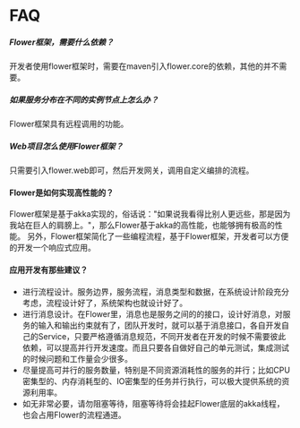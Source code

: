 # FAQ

##### Flower框架，需要什么依赖？

开发者使用flower框架时，需要在maven引入flower.core的依赖，其他的并不需要。

##### 如果服务分布在不同的实例节点上怎么办？

Flower框架具有远程调用的功能。

##### Web项目怎么使用Flower框架？

只需要引入flower.web即可，然后开发网关，调用自定义编排的流程。

#### Flower是如何实现高性能的？

Flower框架是基于akka实现的，俗话说："如果说我看得比别人更远些，那是因为我站在巨人的肩膀上。"，那么Flower基于akka的高性能，也能够拥有极高的性能。
另外，Flower框架简化了一些编程流程，基于Flower框架，开发者可以方便的开发一个响应式应用。

#### 应用开发有那些建议？

* 进行流程设计。服务边界，服务流程，消息类型和数据，在系统设计阶段充分考虑，流程设计好了，系统架构也就设计好了。
* 进行消息设计。在Flower里，消息也是服务之间的的接口，设计好消息，对服务的输入和输出约束就有了，团队开发时，就可以基于消息接口，各自开发自己的Service，只要严格遵循消息规范，不同开发者在开发的时候不需要彼此依赖，可以提高并行开发速度。而且只要各自做好自己的单元测试，集成测试的时候问题和工作量会少很多。
* 尽量提高可并行的服务数量，特别是不同资源消耗性的服务的并行；比如CPU密集型的、内存消耗型的、IO密集型的任务并行执行，可以极大提供系统的资源利用率。
* 如无非常必要，请勿阻塞等待，阻塞等待将会挂起Flower底层的akka线程，也会占用Flower的流程通道。